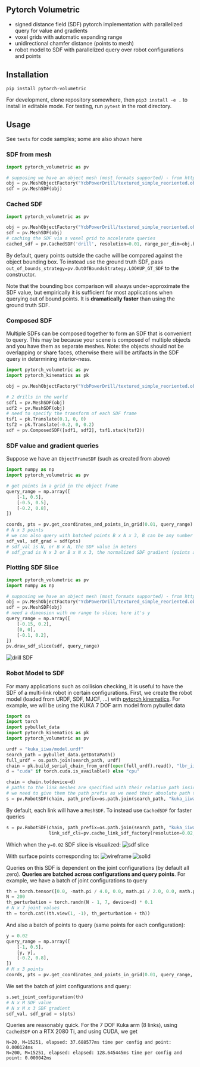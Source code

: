## Pytorch Volumetric

- signed distance field (SDF) pytorch implementation with parallelized query for value and gradients
- voxel grids with automatic expanding range
- unidirectional chamfer distance (points to mesh)
- robot model to SDF with parallelized query over robot configurations and points

## Installation

```shell
pip install pytorch-volumetric
```

For development, clone repository somewhere, then `pip3 install -e .` to install in editable mode.
For testing, run `pytest` in the root directory.

## Usage

See `tests` for code samples; some are also shown here

### SDF from mesh

```python
import pytorch_volumetric as pv

# supposing we have an object mesh (most formats supported) - from https://github.com/eleramp/pybullet-object-models
obj = pv.MeshObjectFactory("YcbPowerDrill/textured_simple_reoriented.obj")
sdf = pv.MeshSDF(obj)
```

### Cached SDF

```python
import pytorch_volumetric as pv

obj = pv.MeshObjectFactory("YcbPowerDrill/textured_simple_reoriented.obj")
sdf = pv.MeshSDF(obj)
# caching the SDF via a voxel grid to accelerate queries
cached_sdf = pv.CachedSDF('drill', resolution=0.01, range_per_dim=obj.bounding_box(padding=0.1), gt_sdf=sdf)
```

By default, query points outside the cache will be compared against the object bounding box.
To instead use the ground truth SDF, pass `out_of_bounds_strategy=pv.OutOfBoundsStrategy.LOOKUP_GT_SDF` to 
the constructor.

Note that the bounding box comparison will always under-approximate the SDF value, but empirically it is sufficient
for most applications when querying out of bound points. It is **dramatically faster** than using the ground truth SDF.

### Composed SDF
Multiple SDFs can be composed together to form an SDF that is convenient to query. This may be because your scene
is composed of multiple objects and you have them as separate meshes. Note: the objects should not be overlapping or
share faces, otherwise there will be artifacts in the SDF query in determining interior-ness. 

```python
import pytorch_volumetric as pv
import pytorch_kinematics as pk

obj = pv.MeshObjectFactory("YcbPowerDrill/textured_simple_reoriented.obj")

# 2 drills in the world
sdf1 = pv.MeshSDF(obj)
sdf2 = pv.MeshSDF(obj)
# need to specify the transform of each SDF frame
tsf1 = pk.Translate(0.1, 0, 0)
tsf2 = pk.Translate(-0.2, 0, 0.2)
sdf = pv.ComposedSDF([sdf1, sdf2], tsf1.stack(tsf2))
```

### SDF value and gradient queries

Suppose we have an `ObjectFrameSDF` (such as created from above)

```python
import numpy as np
import pytorch_volumetric as pv

# get points in a grid in the object frame
query_range = np.array([
    [-1, 0.5],
    [-0.5, 0.5],
    [-0.2, 0.8],
])

coords, pts = pv.get_coordinates_and_points_in_grid(0.01, query_range)
# N x 3 points 
# we can also query with batched points B x N x 3, B can be any number of batch dimensions
sdf_val, sdf_grad = sdf(pts)
# sdf_val is N, or B x N, the SDF value in meters
# sdf_grad is N x 3 or B x N x 3, the normalized SDF gradient (points along steepest increase in SDF)
```

### Plotting SDF Slice

```python
import pytorch_volumetric as pv
import numpy as np

# supposing we have an object mesh (most formats supported) - from https://github.com/eleramp/pybullet-object-models
obj = pv.MeshObjectFactory("YcbPowerDrill/textured_simple_reoriented.obj")
sdf = pv.MeshSDF(obj)
# need a dimension with no range to slice; here it's y
query_range = np.array([
    [-0.15, 0.2],
    [0, 0],
    [-0.1, 0.2],
])
pv.draw_sdf_slice(sdf, query_range)
```

![drill SDF](https://i.imgur.com/TFaGmx6.png)

### Robot Model to SDF

For many applications such as collision checking, it is useful to have the
SDF of a multi-link robot in certain configurations.
First, we create the robot model (loaded from URDF, SDF, MJCF, ...) with
[pytorch kinematics](https://github.com/UM-ARM-Lab/pytorch_kinematics).
For example, we will be using the KUKA 7 DOF arm model from pybullet data

```python
import os
import torch
import pybullet_data
import pytorch_kinematics as pk
import pytorch_volumetric as pv

urdf = "kuka_iiwa/model.urdf"
search_path = pybullet_data.getDataPath()
full_urdf = os.path.join(search_path, urdf)
chain = pk.build_serial_chain_from_urdf(open(full_urdf).read(), "lbr_iiwa_link_7")
d = "cuda" if torch.cuda.is_available() else "cpu"

chain = chain.to(device=d)
# paths to the link meshes are specified with their relative path inside the URDF
# we need to give them the path prefix as we need their absolute path to load
s = pv.RobotSDF(chain, path_prefix=os.path.join(search_path, "kuka_iiwa"))
```

By default, each link will have a `MeshSDF`. To instead use `CachedSDF` for faster queries

```python
s = pv.RobotSDF(chain, path_prefix=os.path.join(search_path, "kuka_iiwa"),
                link_sdf_cls=pv.cache_link_sdf_factory(resolution=0.02, padding=1.0, device=d))
```

Which when the `y=0.02` SDF slice is visualized:
![sdf slice](https://i.imgur.com/Putw72A.png)

With surface points corresponding to:
![wireframe](https://i.imgur.com/L3atG9h.png)
![solid](https://i.imgur.com/XiAks7a.png)

Queries on this SDF is dependent on the joint configurations (by default all zero).
**Queries are batched across configurations and query points**. For example, we have a batch of
joint configurations to query

```python
th = torch.tensor([0.0, -math.pi / 4.0, 0.0, math.pi / 2.0, 0.0, math.pi / 4.0, 0.0], device=d)
N = 200
th_perturbation = torch.randn(N - 1, 7, device=d) * 0.1
# N x 7 joint values
th = torch.cat((th.view(1, -1), th_perturbation + th))
```

And also a batch of points to query (same points for each configuration):

```python
y = 0.02
query_range = np.array([
    [-1, 0.5],
    [y, y],
    [-0.2, 0.8],
])
# M x 3 points
coords, pts = pv.get_coordinates_and_points_in_grid(0.01, query_range, device=s.device)
```

We set the batch of joint configurations and query:

```python
s.set_joint_configuration(th)
# N x M SDF value
# N x M x 3 SDF gradient
sdf_val, sdf_grad = s(pts)
```

Queries are reasonably quick. For the 7 DOF Kuka arm (8 links), using `CachedSDF` on a RTX 2080 Ti,
and using CUDA, we get

```shell
N=20, M=15251, elapsed: 37.688577ms time per config and point: 0.000124ms
N=200, M=15251, elapsed: elapsed: 128.645445ms time per config and point: 0.000042ms
```